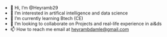 - 👋 Hi, I’m @Heyramb29
- 👀 I’m interested in artifical intelligence and data science
- 🌱 I’m currently learning Btech (CE)
- 💞️ I’m looking to collaborate on Projects and real-life experience in ai&ds
- 📫 How to reach me email at heyrambdamle@gmail.com

<!---
Heyramb29/Heyramb29 is a ✨ special ✨ repository because its `README.md` (this file) appears on your GitHub profile.
You can click the Preview link to take a look at your changes.
--->
